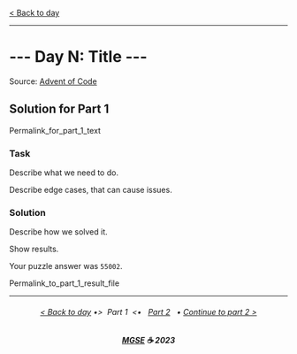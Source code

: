 [< Back to day](../README.md)

---

# --- Day N: Title ---

Source: [Advent of Code](https://adventofcode.com/2023/day/1)

## Solution for Part 1

Permalink_for_part_1_text

### Task

Describe what we need to do.

Describe edge cases, that can cause issues.

### Solution

Describe how we solved it.

Show results.

Your puzzle answer was `55002`.

Permalink_to_part_1_result_file

---

<h6 align="center">

[< Back to day](../README.md)
•>&nbsp; Part 1 &nbsp;<•
&nbsp; [Part 2](../Solution.2.md) &nbsp; •
[Continue to part 2 >](../Solution.2.md)

</h6>

<h6 align="center">

<b><a href="https://github.com/MGSE97" target="_blank">MGSE</a> ☕ 2023</b>

</h6>
